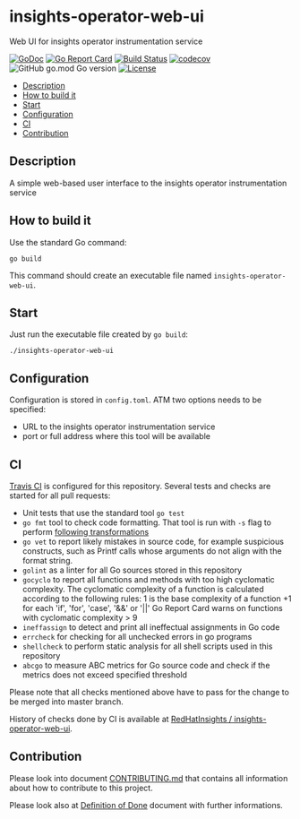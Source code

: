 # insights-operator-web-ui
Web UI for insights operator instrumentation service

[![GoDoc](https://godoc.org/github.com/RedHatInsights/insights-operator-web-ui?status.svg)](https://godoc.org/github.com/RedHatInsights/insights-operator-web-ui)
[![Go Report Card](https://goreportcard.com/badge/github.com/RedHatInsights/insights-operator-web-ui)](https://goreportcard.com/report/github.com/RedHatInsights/insights-operator-web-ui)
[![Build Status](https://travis-ci.org/RedHatInsights/insights-operator-web-ui.svg?branch=master)](https://travis-ci.org/RedHatInsights/insights-operator-web-ui)
[![codecov](https://codecov.io/gh/RedHatInsights/insights-operator-web-ui/branch/master/graph/badge.svg)](https://codecov.io/gh/RedHatInsights/insights-operator-web-ui)
![GitHub go.mod Go version](https://img.shields.io/github/go-mod/go-version/RedHatInsights/insights-operator-web-ui)
[![License](https://img.shields.io/badge/license-Apache-blue)](https://github.com/RedHatInsights/insights-operator-web-ui/blob/master/LICENSE)


<!-- vim-markdown-toc GFM -->

* [Description](#description)
* [How to build it](#how-to-build-it)
* [Start](#start)
* [Configuration](#configuration)
* [CI](#ci)
* [Contribution](#contribution)

<!-- vim-markdown-toc -->

## Description

A simple web-based user interface to the insights operator instrumentation service

## How to build it

Use the standard Go command:

```
go build
```

This command should create an executable file named `insights-operator-web-ui`.

## Start

Just run the executable file created by `go build`:

```
./insights-operator-web-ui
```

## Configuration

Configuration is stored in `config.toml`. ATM two options needs to be specified:

* URL to the insights operator instrumentation service
* port or full address where this tool will be available

## CI

[Travis CI](https://travis-ci.com/) is configured for this repository. Several tests and checks are started for all pull requests:

* Unit tests that use the standard tool `go test`
* `go fmt` tool to check code formatting. That tool is run with `-s` flag to perform [following transformations](https://golang.org/cmd/gofmt/#hdr-The_simplify_command)
* `go vet` to report likely mistakes in source code, for example suspicious constructs, such as Printf calls whose arguments do not align with the format string.
* `golint` as a linter for all Go sources stored in this repository
* `gocyclo` to report all functions and methods with too high cyclomatic complexity. The cyclomatic complexity of a function is calculated according to the following rules: 1 is the base complexity of a function +1 for each 'if', 'for', 'case', '&&' or '||' Go Report Card warns on functions with cyclomatic complexity > 9
* `ineffassign` to detect and print all ineffectual assignments in Go code
* `errcheck` for checking for all unchecked errors in go programs
* `shellcheck` to perform static analysis for all shell scripts used in this repository
* `abcgo` to measure ABC metrics for Go source code and check if the metrics does not exceed specified threshold

Please note that all checks mentioned above have to pass for the change to be merged into master branch.

History of checks done by CI is available at [RedHatInsights / insights-operator-web-ui](https://travis-ci.org/RedHatInsights/insights-operator-web-ui).

## Contribution

Please look into document [CONTRIBUTING.md](CONTRIBUTING.md) that contains all information about how to contribute to this project.

Please look also at [Definition of Done](DoD.md) document with further informations.
